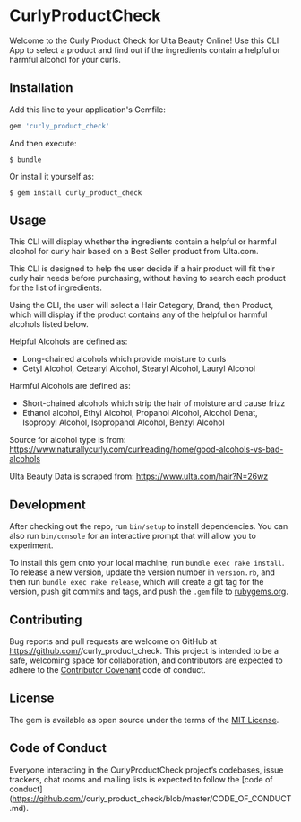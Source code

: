 # CurlyProductCheck

<!-- Put your Ruby code in the file `lib/curly_product_check`. To experiment with that code, run `bin/console` for an interactive prompt.

TODO: Delete this and the text above, and describe your gem -->

Welcome to the Curly Product Check for Ulta Beauty Online! Use this CLI App to select a product and find out if the ingredients contain a helpful or harmful alcohol for your curls.

## Installation

Add this line to your application's Gemfile:

```ruby
gem 'curly_product_check'
```

And then execute:

    $ bundle

Or install it yourself as:

    $ gem install curly_product_check

## Usage

This CLI will display whether the ingredients contain a helpful or harmful alcohol for curly hair based on a Best Seller product from Ulta.com. 

This CLI is designed to help the user decide if a hair product will fit their curly hair needs before purchasing, without having to search each product for the list of ingredients. 

Using the CLI, the user will select a Hair Category, Brand, then Product, which will display if the product contains any of the helpful or harmful alcohols listed below. 

Helpful Alcohols are defined as:
   -  Long-chained alcohols which provide moisture to curls
   -  Cetyl Alcohol, Cetearyl Alcohol, Stearyl Alcohol, Lauryl Alcohol

Harmful Alcohols are defined as:
   -  Short-chained alcohols which strip the hair of moisture and cause frizz
   -  Ethanol alcohol, Ethyl Alcohol, Propanol Alcohol, Alcohol Denat, Isopropyl Alcohol, Isopropanol Alcohol, Benzyl Alcohol 

Source for alcohol type is from: 
    https://www.naturallycurly.com/curlreading/home/good-alcohols-vs-bad-alcohols

Ulta Beauty Data is scraped from:
https://www.ulta.com/hair?N=26wz


## Development

After checking out the repo, run `bin/setup` to install dependencies. You can also run `bin/console` for an interactive prompt that will allow you to experiment.

To install this gem onto your local machine, run `bundle exec rake install`. To release a new version, update the version number in `version.rb`, and then run `bundle exec rake release`, which will create a git tag for the version, push git commits and tags, and push the `.gem` file to [rubygems.org](https://rubygems.org).

## Contributing

Bug reports and pull requests are welcome on GitHub at https://github.com/<github username>/curly_product_check. This project is intended to be a safe, welcoming space for collaboration, and contributors are expected to adhere to the [Contributor Covenant](http://contributor-covenant.org) code of conduct.

## License

The gem is available as open source under the terms of the [MIT License](https://opensource.org/licenses/MIT).

## Code of Conduct

Everyone interacting in the CurlyProductCheck project’s codebases, issue trackers, chat rooms and mailing lists is expected to follow the [code of conduct](https://github.com/<github username>/curly_product_check/blob/master/CODE_OF_CONDUCT.md).
